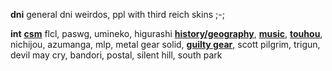 **dni** general dni weirdos, ppl with third reich skins ;-;

**int** **<ins>csm</ins>** flcl, paswg, umineko, higurashi **<ins>history/geography</ins>**, __[music](https://last.fm/user/ihatememphis)__, **<ins>touhou</ins>**, nichijou, azumanga, mlp, metal gear solid, **<ins>guilty gear</ins>**, scott pilgrim, trigun, devil may cry, bandori, postal, silent hill, south park
